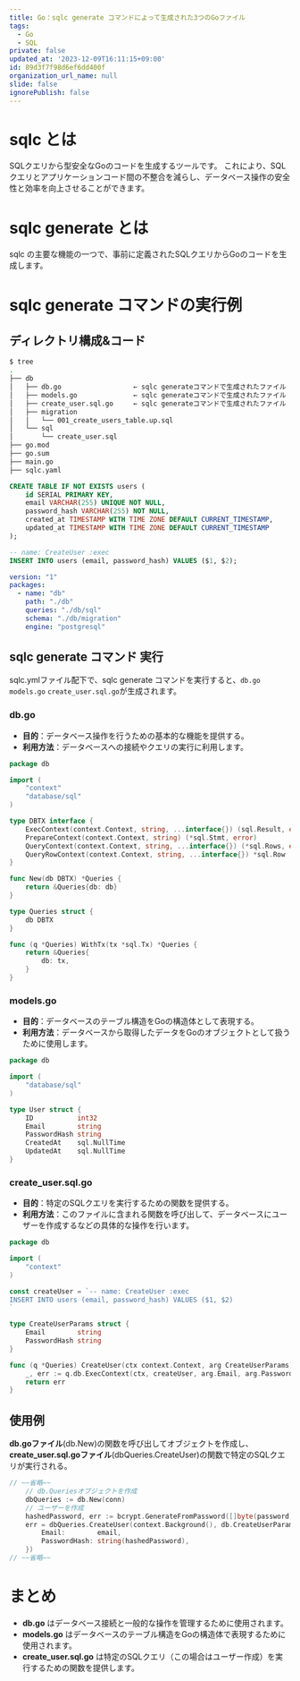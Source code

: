 ```yaml
---
title: Go：sqlc generate コマンドによって生成された3つのGoファイル
tags:
  - Go
  - SQL
private: false
updated_at: '2023-12-09T16:11:15+09:00'
id: 89d3f7f98d6ef6dd400f
organization_url_name: null
slide: false
ignorePublish: false
---
```

# sqlc とは
SQLクエリから型安全なGoのコードを生成するツールです。
これにより、SQLクエリとアプリケーションコード間の不整合を減らし、データベース操作の安全性と効率を向上させることができます。

# sqlc generate とは
sqlc の主要な機能の一つで、事前に定義されたSQLクエリからGoのコードを生成します。

# sqlc generate コマンドの実行例
## ディレクトリ構成&コード
```sh
$ tree
.
├── db
│   ├── db.go                  ← sqlc generateコマンドで生成されたファイル
│   ├── models.go              ← sqlc generateコマンドで生成されたファイル
│   ├── create_user.sql.go     ← sqlc generateコマンドで生成されたファイル
│   ├── migration
│   │   └── 001_create_users_table.up.sql
│   └── sql
│       └── create_user.sql
├── go.mod
├── go.sum
├── main.go
├── sqlc.yaml
```

```001_create_users_table.up.sql
CREATE TABLE IF NOT EXISTS users (
    id SERIAL PRIMARY KEY,
    email VARCHAR(255) UNIQUE NOT NULL,
    password_hash VARCHAR(255) NOT NULL,
    created_at TIMESTAMP WITH TIME ZONE DEFAULT CURRENT_TIMESTAMP,
    updated_at TIMESTAMP WITH TIME ZONE DEFAULT CURRENT_TIMESTAMP
);
```
```create_user.sql
-- name: CreateUser :exec
INSERT INTO users (email, password_hash) VALUES ($1, $2);
```
```sqlc.yml
version: "1"
packages:
  - name: "db"
    path: "./db"
    queries: "./db/sql"
    schema: "./db/migration"
    engine: "postgresql"
```

## sqlc generate コマンド 実行
sqlc.ymlファイル配下で、sqlc generate コマンドを実行すると、`db.go` `models.go` `create_user.sql.go`が生成されます。

### db.go
- **目的**：データベース操作を行うための基本的な機能を提供する。
- **利用方法**：データベースへの接続やクエリの実行に利用します。
```db.go
package db

import (
	"context"
	"database/sql"
)

type DBTX interface {
	ExecContext(context.Context, string, ...interface{}) (sql.Result, error)
	PrepareContext(context.Context, string) (*sql.Stmt, error)
	QueryContext(context.Context, string, ...interface{}) (*sql.Rows, error)
	QueryRowContext(context.Context, string, ...interface{}) *sql.Row
}

func New(db DBTX) *Queries {
	return &Queries{db: db}
}

type Queries struct {
	db DBTX
}

func (q *Queries) WithTx(tx *sql.Tx) *Queries {
	return &Queries{
		db: tx,
	}
}
```

### models.go
- **目的**：データベースのテーブル構造をGoの構造体として表現する。
- **利用方法**：データベースから取得したデータをGoのオブジェクトとして扱うために使用します。
```models.go
package db

import (
	"database/sql"
)

type User struct {
	ID           int32
	Email        string
	PasswordHash string
	CreatedAt    sql.NullTime
	UpdatedAt    sql.NullTime
}
```

### create_user.sql.go 
- **目的**：特定のSQLクエリを実行するための関数を提供する。
- **利用方法**：このファイルに含まれる関数を呼び出して、データベースにユーザーを作成するなどの具体的な操作を行います。
```create_user.sql.go
package db

import (
	"context"
)

const createUser = `-- name: CreateUser :exec
INSERT INTO users (email, password_hash) VALUES ($1, $2)
`

type CreateUserParams struct {
	Email        string
	PasswordHash string
}

func (q *Queries) CreateUser(ctx context.Context, arg CreateUserParams) error {
	_, err := q.db.ExecContext(ctx, createUser, arg.Email, arg.PasswordHash)
	return err
}
```

## 使用例
**db.goファイル**(db.New)の関数を呼び出してオブジェクトを作成し、**create_user.sql.goファイル**(dbQueries.CreateUser)の関数で特定のSQLクエリが実行される。
```main.go
// ~~省略~~
	// db.Queriesオブジェクトを作成
	dbQueries := db.New(conn)
	// ユーザーを作成
    hashedPassword, err := bcrypt.GenerateFromPassword([]byte(password), bcrypt.DefaultCost)
	err = dbQueries.CreateUser(context.Background(), db.CreateUserParams{
		Email:        email,
		PasswordHash: string(hashedPassword),
	})
// ~~省略~~
 ```

# まとめ
- **db.go** はデータベース接続と一般的な操作を管理するために使用されます。
- **models.go** はデータベースのテーブル構造をGoの構造体で表現するために使用されます。
- **create_user.sql.go** は特定のSQLクエリ（この場合はユーザー作成）を実行するための関数を提供します。
